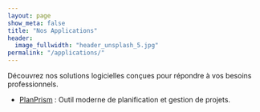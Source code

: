 ```yaml
---
layout: page
show_meta: false
title: "Nos Applications"
header:
  image_fullwidth: "header_unsplash_5.jpg"
permalink: "/applications/"
---
```


Découvrez nos solutions logicielles conçues pour répondre à vos besoins professionnels.

- [PlanPrism](/applications/planprism/) : Outil moderne de planification et gestion de projets.
